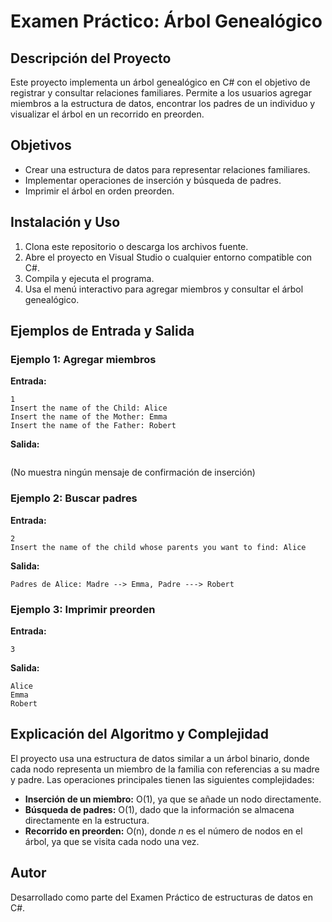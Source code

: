 # Examen Práctico: Árbol Genealógico

## Descripción del Proyecto
Este proyecto implementa un árbol genealógico en C# con el objetivo de registrar y consultar relaciones familiares. Permite a los usuarios agregar miembros a la estructura de datos, encontrar los padres de un individuo y visualizar el árbol en un recorrido en preorden.

## Objetivos
- Crear una estructura de datos para representar relaciones familiares.
- Implementar operaciones de inserción y búsqueda de padres.
- Imprimir el árbol en orden preorden.

## Instalación y Uso
1. Clona este repositorio o descarga los archivos fuente.
2. Abre el proyecto en Visual Studio o cualquier entorno compatible con C#.
3. Compila y ejecuta el programa.
4. Usa el menú interactivo para agregar miembros y consultar el árbol genealógico.

## Ejemplos de Entrada y Salida
### Ejemplo 1: Agregar miembros
**Entrada:**
```
1
Insert the name of the Child: Alice
Insert the name of the Mother: Emma
Insert the name of the Father: Robert
```
**Salida:**
```
```
(No muestra ningún mensaje de confirmación de inserción)

### Ejemplo 2: Buscar padres
**Entrada:**
```
2
Insert the name of the child whose parents you want to find: Alice
```
**Salida:**
```
Padres de Alice: Madre --> Emma, Padre ---> Robert
```

### Ejemplo 3: Imprimir preorden
**Entrada:**
```
3
```
**Salida:**
```
Alice
Emma
Robert
```

## Explicación del Algoritmo y Complejidad
El proyecto usa una estructura de datos similar a un árbol binario, donde cada nodo representa un miembro de la familia con referencias a su madre y padre. Las operaciones principales tienen las siguientes complejidades:

- **Inserción de un miembro:** O(1), ya que se añade un nodo directamente.
- **Búsqueda de padres:** O(1), dado que la información se almacena directamente en la estructura.
- **Recorrido en preorden:** O(n), donde *n* es el número de nodos en el árbol, ya que se visita cada nodo una vez.

## Autor
Desarrollado como parte del Examen Práctico de estructuras de datos en C#.
